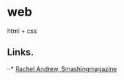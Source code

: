 # web
html + css

## Links.
··* [Rachel Andrew, Smashingmagazine](https://www.smashingmagazine.com/2019/01/css-multiple-column-layout-multicol/)

